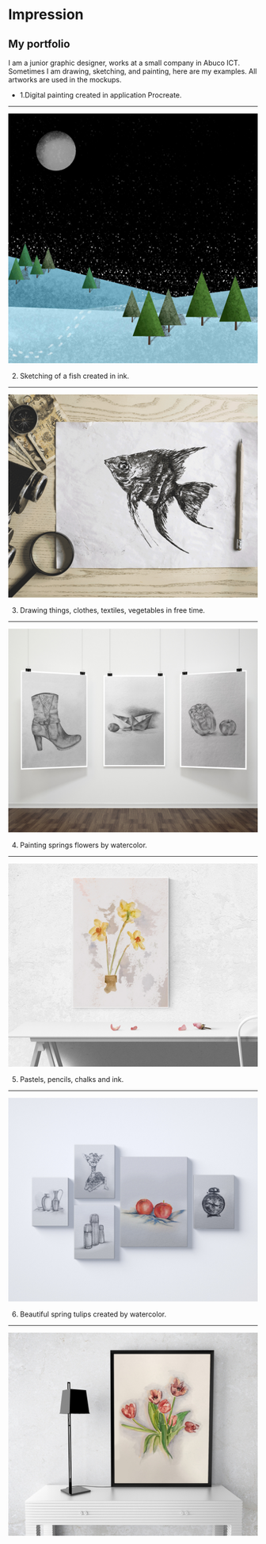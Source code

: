 # Impression

## My portfolio

I am a junior graphic designer, works at a small company in Abuco ICT. Sometimes I am drawing, sketching, and painting, here are my examples. All artworks are used in the mockups.

- 1.Digital painting created in application Procreate.
---
![image](00-composition/img/1.jpg)

2. Sketching of a fish created in ink.
---
![image](00-composition/img/2.jpg)

3. Drawing things, clothes, textiles, vegetables in free time.
---
![image](00-composition/img/3.jpg)

4. Painting springs flowers by watercolor.
---
![image](00-composition/img/4.jpg)

5. Pastels, pencils, chalks and ink.
---
![image](00-composition/img/5.jpg)

6. Beautiful spring tulips created by watercolor.
---
![image](00-composition/img/6.jpg)

